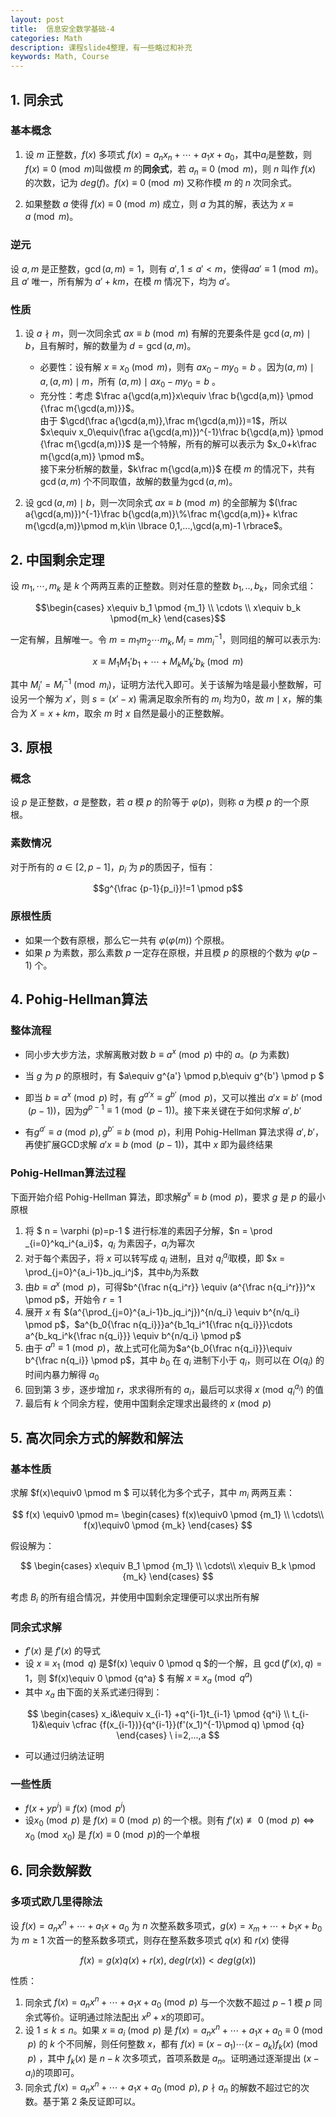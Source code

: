 ```yaml
---
layout: post
title:  信息安全数学基础-4
categories: Math
description: 课程slide4整理，有一些略过和补充
keywords: Math, Course 
---
```


## 1. 同余式

### 基本概念

1. 设 $m$ 正整数，$f(x)$ 多项式 $f(x)=a_nx_n+\cdots +a_1x+a_0$，其中$a_i$是整数，则 $f(x)\equiv0 \pmod m$叫做模 $m$ 的**同余式**，若 $a_n \equiv 0 \pmod m$，则 $n$ 叫作 $f(x)$ 的次数，记为 $deg(f)$。$f(x)\equiv0 \pmod m$ 又称作模 $m$ 的 $n$ 次同余式。

2. 如果整数 $a$ 使得 $f(x)\equiv0 \pmod m$ 成立，则 $a$ 为其的解，表达为 $x\equiv a \pmod m$。

### 逆元

设 $a,m$ 是正整数，$\gcd(a,m)=1$，则有 $a',1 \le a' < m$，使得$aa'\equiv 1\pmod m$。且 $a'$ 唯一，所有解为 $a'+km$，在模 $m$ 情况下，均为 $a'$。

### 性质

1. 设 $a\nmid m$，则一次同余式 $ax \equiv b \pmod m$ 有解的充要条件是 $\gcd(a,m) \mid b$，且有解时，解的数量为 $d = \gcd(a,m)$。
    - 必要性：设有解 $x \equiv x_0 \pmod m$，则有 $ax_0-my_0=b$ 。因为$(a,m)\mid a,(a,m)\mid m$，所有 $(a,m)\mid ax_0-my_0=b$ 。
    - 充分性：考虑 $\frac a{\gcd(a,m)}x\equiv \frac b{\gcd(a,m)} \pmod {\frac m{\gcd(a,m)}}$。  
    由于 $\gcd(\frac a{\gcd(a,m)},\frac m{\gcd(a,m)})=1$，所以 $x\equiv x_0\equiv(\frac a{\gcd(a,m)})^{-1}\frac b{\gcd(a,m)}  \pmod {\frac m{\gcd(a,m)}}$ 是一个特解，所有的解可以表示为 $x_0+k\frac m{\gcd(a,m)} \pmod m$。  
    接下来分析解的数量，$k\frac m{\gcd(a,m)}$ 在模 $m$ 的情况下，共有 $\gcd(a,m)$ 个不同取值，故解的数量为$\gcd(a,m)$。

2. 设 $\gcd(a,m)\mid b$，则一次同余式 $ax \equiv b \pmod m$ 的全部解为 $(\frac a{\gcd(a,m)})^{-1}\frac b{\gcd(a,m)}\%\frac m{\gcd(a,m)}+ k\frac m{\gcd(a,m)}\pmod m,k\in \lbrace 0,1,...,\gcd(a,m)-1 \rbrace$。

## 2. 中国剩余定理

设 $m_1,\cdots,m_k$ 是 $k$ 个两两互素的正整数。则对任意的整数 $b_1,..,b_k$，同余式组： 

$$\begin{cases} x\equiv b_1 \pmod {m_1} \\ \cdots \\ x\equiv b_k \pmod{m_k} \end{cases}$$

一定有解，且解唯一。令 $m=m_1m_2\cdots m_k,M_i=mm_i^{-1}$，则同组的解可以表示为:

$$x\equiv M_1M_1'b_1+\cdots+M_kM_k'b_k \pmod m$$

其中 $M_i'=M_i^{-1} \pmod{m_i}$，证明方法代入即可。关于该解为啥是最小整数解，可设另一个解为 $x'$，则 $s=(x'-x)$ 需满足取余所有的 $m_i$ 均为0，故 $m\mid x$，解的集合为 $X =x+km$，取余 $m$ 时 $x$ 自然是最小的正整数解。

## 3. 原根

### 概念

设 $p$ 是正整数，$a$ 是整数，若 $a$ 模 $p$ 的阶等于 $\varphi(p)$，则称 $a$ 为模 $p$ 的一个原根。

### 素数情况

对于所有的 $a\in [2,p-1]$，$p_i$ 为 $p$的质因子，恒有：

$$g^{\frac {p-1}{p_i}}!=1 \pmod p$$

### 原根性质

- 如果一个数有原根，那么它一共有 $\varphi(\varphi(m))$ 个原根。
- 如果 $p$ 为素数，那么素数 $p$ 一定存在原根，并且模 $p$ 的原根的个数为 $\varphi(p-1)$ 个。

## 4. Pohig-Hellman算法

### 整体流程

- 同小步大步方法，求解离散对数 $b\equiv a^x \pmod p$ 中的 $a$。($p$ 为素数)

- 当  $g$ 为 $p$ 的原根时，有 $a\equiv g^{a'} \pmod p,b\equiv g^{b'} \pmod p $

- 即当 $b\equiv a^x \pmod p$ 时，有 $g^{a'x} \equiv g^{b'} \pmod p$，又可以推出 $a'x \equiv b'\pmod {(p-1)}$，因为$g^{p-1} \equiv 1 \pmod {(p-1)}$。接下来关键在于如何求解 $a',b'$

- 有$g^{a'} \equiv a \pmod p,g^{b'} \equiv b \pmod p$，利用 Pohig-Hellman 算法求得 $a',b'$，再使扩展GCD求解 $a'x \equiv b \pmod {(p-1)}$，其中 $x$ 即为最终结果

### Pohig-Hellman算法过程

下面开始介绍 Pohig-Hellman 算法，即求解$g^x \equiv b \pmod p$，要求 $g$ 是 $p$ 的最小原根

1. 将 $ n = \varphi (p)=p-1 $ 进行标准的素因子分解，$n = \prod _{i=0}^kq_i^{a_i}$，$q_i$ 为素因子，$a_i$为幂次
2. 对于每个素因子，将 $x$ 可以转写成 $q_i$ 进制，且对 $q_i^{a_i}$取模，即 $x = \prod_{j=0}^{a_i-1}b_jq_i^j$，其中$b_j$为系数
3. 由$b\equiv a^x \pmod p$，可得$b^{\frac n{q_i^r}} \equiv (a^{\frac n{q_i^r}})^x \pmod p$，开始令 $r=1$
4. 展开 $x$ 有 $(a^{\prod_{j=0}^{a_i-1}b_jq_i^j})^{n/q_i} \equiv b^{n/q_i} \pmod p$，$a^{b_0{\frac n{q_i}}}a^{b_1q_i^1{\frac n{q_i}}}\cdots a^{b_kq_i^k{\frac n{q_i}}} \equiv b^{n/q_i} \pmod p$
5. 由于 $a^n \equiv1 \pmod p$，故上式可化简为$a^{b_0{\frac n{q_i}}}\equiv b^{\frac n{q_i}}  \pmod p$，其中 $b_0$ 在 $q_i$ 进制下小于 $q_i$，则可以在 $O(q_i)$ 的时间内暴力解得 $a_0$
6. 回到第 $3$ 步，逐步增加 $r$，求求得所有的 $a_i$，最后可以求得 $x \pmod{q_i^{a_i}}$ 的值
7. 最后有 $k$ 个同余方程，使用中国剩余定理求出最终的 $x \pmod p$ 

## 5. 高次同余方式的解数和解法

### 基本性质

求解 $f(x)\equiv0 \pmod m $ 可以转化为多个式子，其中 $m_i$ 两两互素：

$$
f(x) \equiv0 \pmod m=
\begin{cases}
f(x)\equiv0 \pmod {m_1} \\
\cdots\\
f(x)\equiv0 \pmod {m_k}
\end{cases}
$$

假设解为：

$$
\begin{cases}
x\equiv B_1 \pmod {m_1} \\
\cdots\\
x\equiv B_k \pmod {m_k}
\end{cases}
$$

考虑 $B_i$ 的所有组合情况，并使用中国剩余定理便可以求出所有解

### 同余式求解

- $f'(x)$ 是 $f'(x)$ 的导式
- 设 $x\equiv x_1 \pmod q$ 是$f(x) \equiv 0 \pmod q $的一个解，且 $\gcd(f'(x),q)=1$，则 $f(x)\equiv 0 \pmod {q^a} $ 有解 $x \equiv x_a \pmod {q^a}$
- 其中 $x_a$ 由下面的关系式递归得到：

$$
\begin{cases}
x_i&\equiv x_{i-1} +q^{i-1}t_{i-1} \pmod {q^i} \\
t_{i-1}&\equiv \cfrac  {f(x_{i-1})}{q^{i-1}}(f'(x_1)^{-1}\pmod q) \pmod {q}
\end{cases}
\ i=2,...,a
$$

- 可以通过归纳法证明

### 一些性质

- $f(x+yp^i) \equiv f(x )\pmod {p^i}$
- 设$x_0 \pmod p$ 是 $f(x)\equiv0 \pmod p$ 的一个根。则有 $f'(x) \not\equiv 0 \pmod p \Leftrightarrow x_0 \pmod {x_0}$ 是 $f(x) \equiv 0 \pmod p$的一个单根

## 6. 同余数解数

### 多项式欧几里得除法

设 $f(x)=a_nx^n+\cdots+a_1x+a_0$ 为 $n$ 次整系数多项式，$g(x) = x_m+\cdots+b_1x+b_0$ 为 $m\ge 1$ 次首一的整系数多项式，则存在整系数多项式 $q(x)$ 和 $r(x)$ 使得 

$$f(x)=g(x)q(x)+r(x),\ deg(r(x))<deg(g(x))$$

性质：

1. 同余式 $f(x)=a_nx^n+\cdots+a_1x+a_0 \pmod p$ 与一个次数不超过 $p-1$ 模 $p$ 同余式等价。证明通过除法配出 $x^p+x$的项即可。
2. 设 $1\le k\le n$。如果 $x \equiv a_i \pmod p$ 是 $f(x)= a_nx^n + \cdots + a_1x +a_0 \equiv 0 \pmod p$ 的 $k$ 个不同解，则任何整数 $x$，都有 $f(x) \equiv (x-a_1)\cdots (x-a_k)f_k(x)\pmod p$ ，其中 $f_k(x)$ 是 $n-k$ 次多项式，首项系数是 $a_n$。证明通过逐渐提出 $(x-a_i)$的项即可。
3. 同余式 $f(x)=a_nx^n+\cdots+a_1x+a_0 \pmod p,\ p\nmid a_n$ 的解数不超过它的次数。基于第 $2$ 条反证即可以。
